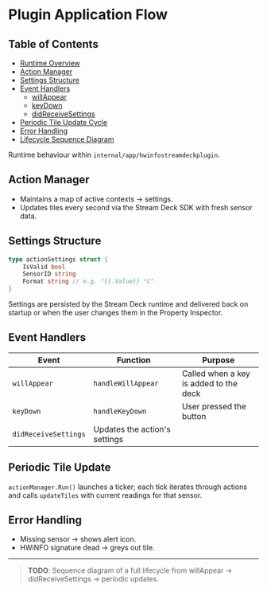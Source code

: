 # Plugin Application Flow
## Table of Contents
- [Runtime Overview](#runtime-overview)
- [Action Manager](#action-manager)
- [Settings Structure](#settings-structure)
- [Event Handlers](#event-handlers)
  - [willAppear](#willappear)
  - [keyDown](#keydown)
  - [didReceiveSettings](#didreceivesettings)
- [Periodic Tile Update Cycle](#periodic-tile-update-cycle)
- [Error Handling](#error-handling)
- [Lifecycle Sequence Diagram](#full-lifecycle-sequence-diagram-todo)

Runtime behaviour within `internal/app/hwinfostreamdeckplugin`.

## Action Manager

* Maintains a map of active contexts → settings.
* Updates tiles every second via the Stream Deck SDK with fresh sensor data.

## Settings Structure

```go
type actionSettings struct {
    IsValid bool
    SensorID string
    Format string // e.g. "{{.Value}} °C"
}
```

Settings are persisted by the Stream Deck runtime and delivered back on startup or when the user changes them in the Property Inspector.

## Event Handlers

| Event | Function | Purpose |
| --- | --- | --- |
| `willAppear` | `handleWillAppear` | Called when a key is added to the deck |
| `keyDown` | `handleKeyDown` | User pressed the button |
| `didReceiveSettings` | Updates the action's settings |

## Periodic Tile Update

`actionManager.Run()` launches a ticker; each tick iterates through actions and calls `updateTiles` with current readings for that sensor.

## Error Handling

* Missing sensor → shows alert icon.
* HWiNFO signature dead → greys out tile.

---

> **TODO**: Sequence diagram of a full lifecycle from willAppear → didReceiveSettings → periodic updates.
